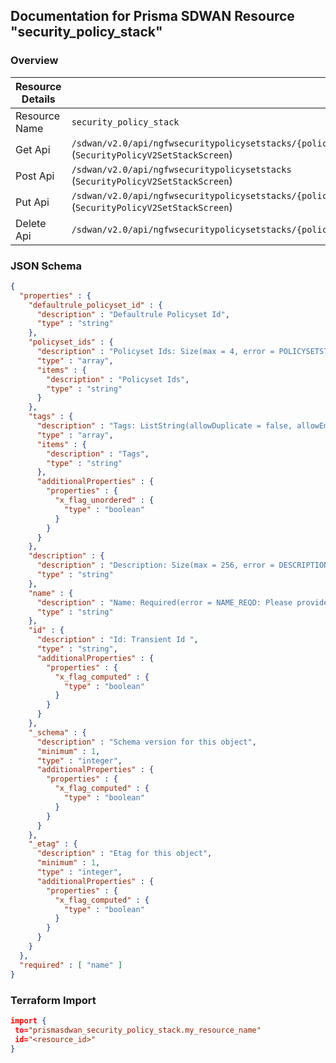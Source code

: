 ## Documentation for Prisma SDWAN Resource "security_policy_stack"

### Overview

| Resource Details | |
| ------------- | ------------- |
| Resource Name | `security_policy_stack` |
| Get Api  | `/sdwan/v2.0/api/ngfwsecuritypolicysetstacks/{policyset_stack_id}` (`SecurityPolicyV2SetStackScreen`) |
| Post Api  | `/sdwan/v2.0/api/ngfwsecuritypolicysetstacks` (`SecurityPolicyV2SetStackScreen`) |
| Put Api  | `/sdwan/v2.0/api/ngfwsecuritypolicysetstacks/{policyset_stack_id}` (`SecurityPolicyV2SetStackScreen`) |
| Delete Api  | `/sdwan/v2.0/api/ngfwsecuritypolicysetstacks/{policyset_stack_id}` |


### JSON Schema

```json
{
  "properties" : {
    "defaultrule_policyset_id" : {
      "description" : "Defaultrule Policyset Id",
      "type" : "string"
    },
    "policyset_ids" : {
      "description" : "Policyset Ids: Size(max = 4, error = POLICYSETSTACK_CONFIG_INVALID_POLICYSETLIST_SIZE: Invalid number of policysets. Should be between 1-4., min = 0) ListString(allowDuplicate = false, allowEmpty = true, allowNull = true, length = 0, listMaxSize = 0, error = POLICYSETSTACK_CONFIG_DUPLICATE_POLICYSETID: PolicySet Stack configuration is not valid. Duplicate policy set id present in the policy set list., noTrim = false, regex = [0-9]{1,30}, required = false) Indexed(background = false, dropDups = false, expireAfterSeconds = -1, name = , options = IndexOptions(background = false, collation = Collation(alternate = NON_IGNORABLE, backwards = false, caseFirst = OFF, caseLevel = false, locale = , maxVariable = PUNCT, normalization = false, numericOrdering = false, strength = TERTIARY), disableValidation = false, dropDups = false, expireAfterSeconds = -1, language = , languageOverride = , name = , partialFilter = , sparse = false, unique = false), sparse = false, unique = false, value = ASC) ",
      "type" : "array",
      "items" : {
        "description" : "Policyset Ids",
        "type" : "string"
      }
    },
    "tags" : {
      "description" : "Tags: ListString(allowDuplicate = false, allowEmpty = true, allowNull = true, length = 128, listMaxSize = 10, error = INVALID_TAG: Maximum 10 Unique tags of length 1024 each are allowed, noTrim = false, regex = [^,\\\\s]+, required = false) ",
      "type" : "array",
      "items" : {
        "description" : "Tags",
        "type" : "string"
      },
      "additionalProperties" : {
        "properties" : {
          "x_flag_unordered" : {
            "type" : "boolean"
          }
        }
      }
    },
    "description" : {
      "description" : "Description: Size(max = 256, error = DESCRIPTION_EXCEEDS_LIMIT: Description length exceeds limit, min = 0) ",
      "type" : "string"
    },
    "name" : {
      "description" : "Name: Required(error = NAME_REQD: Please provide resource name.) Size(max = 128, error = NAME_EXCEEDS_LIMIT: Name of the resource exceeds limit., min = 0) ",
      "type" : "string"
    },
    "id" : {
      "description" : "Id: Transient Id ",
      "type" : "string",
      "additionalProperties" : {
        "properties" : {
          "x_flag_computed" : {
            "type" : "boolean"
          }
        }
      }
    },
    "_schema" : {
      "description" : "Schema version for this object",
      "minimum" : 1,
      "type" : "integer",
      "additionalProperties" : {
        "properties" : {
          "x_flag_computed" : {
            "type" : "boolean"
          }
        }
      }
    },
    "_etag" : {
      "description" : "Etag for this object",
      "minimum" : 1,
      "type" : "integer",
      "additionalProperties" : {
        "properties" : {
          "x_flag_computed" : {
            "type" : "boolean"
          }
        }
      }
    }
  },
  "required" : [ "name" ]
}
```

### Terraform Import
```json
import {
 to="prismasdwan_security_policy_stack.my_resource_name"
 id="<resource_id>"
}
```

